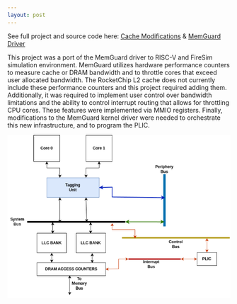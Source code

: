 ```yaml
---
layout: post
---
```


See full project and source code here: [Cache Modifications](https://github.com/ColeStrickler/rocket-chip-inclusive-cache/tree/memguardworking) & [MemGuard Driver](https://github.com/ColeStrickler/memguard/tree/firesim)


This project was a port of the MemGuard driver to RISC-V and FireSim simulation environment. MemGuard utilizes hardware performance counters to measure cache or DRAM bandwidth and to throttle cores that exceed user allocated bandwidth. The RocketChip L2 cache does not currently include these performance counters and this project required adding them. Additionally, it was required to implement user control over bandwidth limitations and the ability to control interrupt routing that allows for throttling CPU cores. These features were implemented via MMIO registers. Finally, modifications to the MemGuard kernel driver were needed to orchestrate this new infrastructure, and to program the PLIC.


![voxelworld](/assets/img/firesim_memguard.drawio.png)